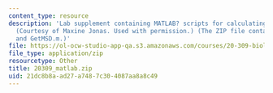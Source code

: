 ```yaml
---
content_type: resource
description: 'Lab supplement containing MATLAB? scripts for calculating MSD and G*.
  (Courtesy of Maxine Jonas. Used with permission.) (The ZIP file contains: GetGstar.m
  and GetMSD.m.)'
file: https://ol-ocw-studio-app-qa.s3.amazonaws.com/courses/20-309-biological-engineering-ii-instrumentation-and-measurement-fall-2006/21dc8b8aad27a7487c304087aa8a8c49_20309_matlab.zip
file_type: application/zip
resourcetype: Other
title: 20309_matlab.zip
uid: 21dc8b8a-ad27-a748-7c30-4087aa8a8c49
---
```

